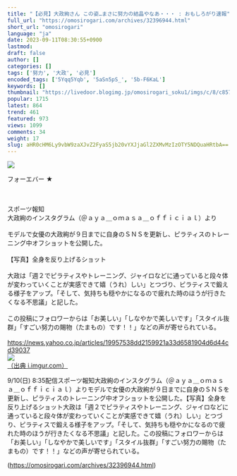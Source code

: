 ```yaml
---
title: "【必見】大政絢さん この姿…まさに努力の結晶やなあ・・・ : おもしろがり速報"
full_url: "https://omosirogari.com/archives/32396944.html"
short_url: "omosirogari"
language: "ja"
date: 2023-09-11T08:30:55+0900
lastmod: 
draft: false
author: []
categories: []
tags: ['努力', '大政', '必見']
encoded_tags: ['5Yqq5Yqb', '5aSn5pS_', '5b-F6KaL']
keywords: []
thumbnail: "https://livedoor.blogimg.jp/omosirogari_soku1/imgs/c/8/c857c280.jpg"
popular: 1715
latest: 864
trend: 461
featured: 973
views: 1099
comments: 34
weight: 17
slug: aHR0cHM6Ly9vbW9zaXJvZ2FyaS5jb20vYXJjaGl2ZXMvMzIzOTY5NDQuaHRtbA==
---
```


![](https://livedoor.blogimg.jp/omosirogari_soku1/imgs/c/8/c857c280.jpg)

<div><p>フォーエバー ★ </p><br> <br> スポーツ報知 <br> 大政絢のインスタグラム（＠ａｙａ＿ｏｍａｓａ＿ｏｆｆｉｃｉａｌ）より <br> <br> モデルで女優の大政絢が９日までに自身のＳＮＳを更新し、ピラティスのトレーニング中オフショットを公開した。 <br> <br> 【写真】全身を反り上げるショット <br> <br> 大政は「週２でピラティスやトレーニング、ジャイロなどに通っていると段々体が変わっていくことが実感できて嬉（うれ）しい」とつづり、ピラティスで鍛える様子をアップ。「そして、気持ちも穏やかになるので疲れた時のほうが行きたくなる不思議」と記した。 <br> <br> この投稿にフォロワーからは「お美しい」「しなやかで美しいです」「スタイル抜群」「すごい努力の賜物（たまもの）です！！」などの声が寄せられている。 <br> <br> <a target='_blank' href='https://news.yahoo.co.jp/articles/19957538dd2159921a33d6581904d6d44cd39037'>https://news.yahoo.co.jp/articles/19957538dd2159921a33d6581904d6d44cd39037</a> <br> <a href='https://i.imgur.com/juPXEbJ.jpg' target='_blank' class='' id='img_1_1'><img src='https://livedoor.blogimg.jp/omosirogari_soku1/imgs/9/5/957738d0.jpg'><br>（出典 i.imgur.com）<br></a> <p>9/10(日) 8:35配信スポーツ報知大政絢のインスタグラム（＠ａｙａ＿ｏｍａｓａ＿ｏｆｆｉｃｉａｌ）よりモデルで女優の大政絢が９日までに自身のＳＮＳを更新し、ピラティスのトレーニング中オフショットを公開した。【写真】全身を反り上げるショット大政は「週２でピラティスやトレーニング、ジャイロなどに通っていると段々体が変わっていくことが実感できて嬉（うれ）しい」とつづり、ピラティスで鍛える様子をアップ。「そして、気持ちも穏やかになるので疲れた時のほうが行きたくなる不思議」と記した。この投稿にフォロワーからは「お美しい」「しなやかで美しいです」「スタイル抜群」「すごい努力の賜物（たまもの）です！！」などの声が寄せられている。</p></div>

(https://omosirogari.com/archives/32396944.html)
